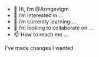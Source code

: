 - 👋 Hi, I’m @Armgevtgm
- 👀 I’m interested in ...
- 🌱 I’m currently learning ...
- 💞️ I’m looking to collaborate on ...
- 📫 How to reach me ...

<!---
Armgevtgm/Armgevtgm is a ✨ special ✨ repository because its `README.md` (this file) appears on your GitHub profile.
You can click the Preview link to take a look at your changes.
--->
I've made changes I wanted
